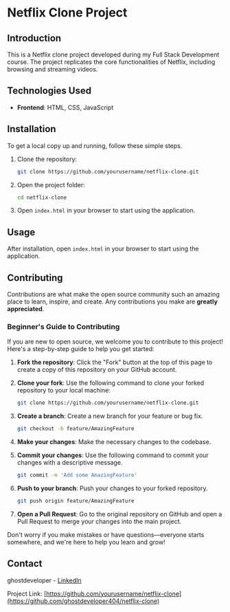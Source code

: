
# Netflix Clone Project

## Introduction
This is a Netflix clone project developed during my Full Stack Development course. The project replicates the core functionalities of Netflix, including browsing and streaming videos.

## Technologies Used
- **Frontend**: HTML, CSS, JavaScript

## Installation
To get a local copy up and running, follow these simple steps.

1. Clone the repository:
   ```sh
   git clone https://github.com/yourusername/netflix-clone.git
   ```

2. Open the project folder:
   ```sh
   cd netflix-clone
   ```

3. Open `index.html` in your browser to start using the application.

## Usage
After installation, open `index.html` in your browser to start using the application.


## Contributing
Contributions are what make the open source community such an amazing place to learn, inspire, and create. Any contributions you make are **greatly appreciated**.

### Beginner's Guide to Contributing
If you are new to open source, we welcome you to contribute to this project! Here's a step-by-step guide to help you get started:

1. **Fork the repository**: Click the "Fork" button at the top of this page to create a copy of this repository on your GitHub account.
2. **Clone your fork**: Use the following command to clone your forked repository to your local machine:
   ```sh
   git clone https://github.com/yourusername/netflix-clone.git
   ```

3. **Create a branch**: Create a new branch for your feature or bug fix.
   ```sh
   git checkout -b feature/AmazingFeature
   ```

4. **Make your changes**: Make the necessary changes to the codebase.

5. **Commit your changes**: Use the following command to commit your changes with a descriptive message.
   ```sh
   git commit -m 'Add some AmazingFeature'
   ```

6. **Push to your branch**: Push your changes to your forked repository.
   ```sh
   git push origin feature/AmazingFeature
   ```

7. **Open a Pull Request**: Go to the original repository on GitHub and open a Pull Request to merge your changes into the main project.

Don't worry if you make mistakes or have questions—everyone starts somewhere, and we're here to help you learn and grow!



## Contact
ghostdeveloper - [LinkedIn](www.linkedin.com/in/vishal-maurya-5b51b4303) 

Project Link: [https://github.com/yourusername/netflix-clone](https://github.com/ghostdeveloper404/netflix-clone)
